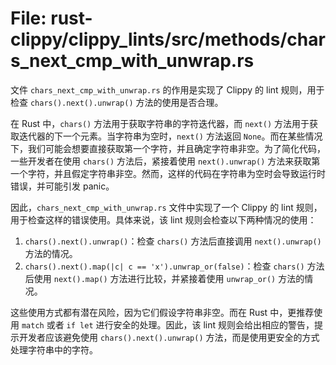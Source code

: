 # File: rust-clippy/clippy_lints/src/methods/chars_next_cmp_with_unwrap.rs

文件 `chars_next_cmp_with_unwrap.rs` 的作用是实现了 Clippy 的 lint 规则，用于检查 `chars().next().unwrap()` 方法的使用是否合理。

在 Rust 中，`chars()` 方法用于获取字符串的字符迭代器，而 `next()` 方法用于获取迭代器的下一个元素。当字符串为空时，`next()` 方法返回 `None`。而在某些情况下，我们可能会想要直接获取第一个字符，并且确定字符串非空。为了简化代码，一些开发者在使用 `chars()` 方法后，紧接着使用 `next().unwrap()` 方法来获取第一个字符，并且假定字符串非空。然而，这样的代码在字符串为空时会导致运行时错误，并可能引发 panic。

因此，`chars_next_cmp_with_unwrap.rs` 文件中实现了一个 Clippy 的 lint 规则，用于检查这样的错误使用。具体来说，该 lint 规则会检查以下两种情况的使用：

1. `chars().next().unwrap()`：检查 `chars()` 方法后直接调用 `next().unwrap()` 方法的情况。
2. `chars().next().map(|c| c == 'x').unwrap_or(false)`：检查 `chars()` 方法后使用 `next().map()` 方法进行比较，并紧接着使用 `unwrap_or()` 方法的情况。

这些使用方式都有潜在风险，因为它们假设字符串非空。而在 Rust 中，更推荐使用 `match` 或者 `if let` 进行安全的处理。因此，该 lint 规则会给出相应的警告，提示开发者应该避免使用 `chars().next().unwrap()` 方法，而是使用更安全的方式处理字符串中的字符。

